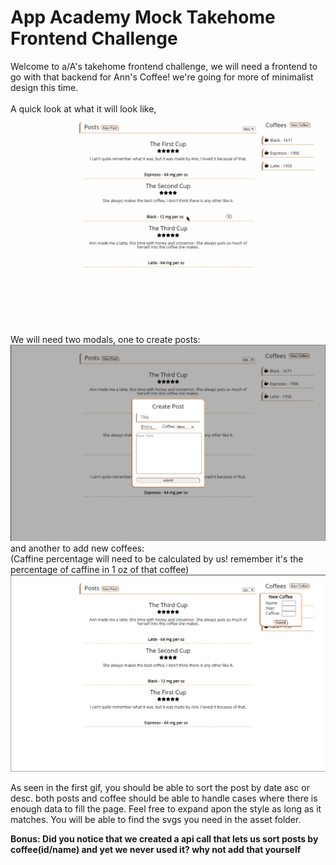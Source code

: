 # App Academy Mock Takehome Frontend Challenge

Welcome to a/A's takehome frontend challenge, we will need a frontend to go with that backend for Ann's Coffee! we're going for more of minimalist design this time.
<br/><br/>
A quick look at what it will look like,
<img src="./../assets/images/style-ani.gif"><br/>
<br/><br/>
We will need two modals, one to create posts:
<img src="./../assets/images/create_post_modal.png"><br/>
and another to add new coffees:<br/>
(Caffine percentage will need to be calculated by us! remember it's the percentage of caffine in 1 oz of that coffee)
<img src="./../assets/images/create_coffee_modal.png">


As seen in the first gif, you should be able to sort the post by date asc or desc.
both posts and coffee should be able to handle cases where there is enough data to fill the page.
Feel free to expand apon the style as long as it matches. You will be able to find the svgs you need in the asset folder.

<b>Bonus: Did you notice that we created a api call that lets us sort posts
by coffee(id/name) and yet we never used it? why not add that yourself</b>